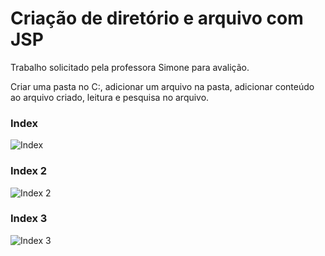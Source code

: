# Criação de diretório e arquivo com JSP


Trabalho solicitado pela professora Simone para avalição.

Criar uma pasta no C:\, adicionar um arquivo na pasta, adicionar conteúdo ao arquivo criado, leitura e pesquisa no arquivo.


### Index
![Index](https://raw.githubusercontent.com/joaorik/jsp-directory/master/screens/index.png)
### Index 2
![Index 2](https://raw.githubusercontent.com/joaorik/jsp-directory/master/screens/index2.png)
### Index 3
![Index 3](https://raw.githubusercontent.com/joaorik/jsp-directory/master/screens/index3.png)